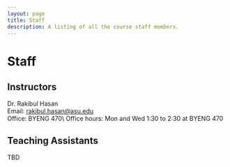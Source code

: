 ```yaml
---
layout: page
title: Staff
description: A listing of all the course staff members.
---
```


# Staff

## Instructors

Dr. Rakibul Hasan\
Email: rakibul.hasan@asu.edu\
Office: BYENG 470\\
Office hours: Mon and Wed 1:30 to 2:30 at BYENG 470

## Teaching Assistants
TBD
